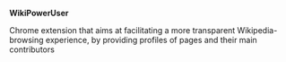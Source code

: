 **WikiPowerUser**

Chrome extension that aims at facilitating a more transparent Wikipedia-browsing experience, by providing profiles of pages and their main contributors